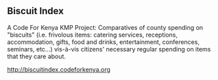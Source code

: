 ## Biscuit Index

A Code For Kenya KMP Project: Comparatives of county spending on "biscuits" (i.e. frivolous items: catering services, receptions, accommodation, gifts, food and drinks, entertainment, conferences, seminars, etc...) vis-à-vis citizens' necessary regular spending on items that they care about.

http://biscuitindex.codeforkenya.org

